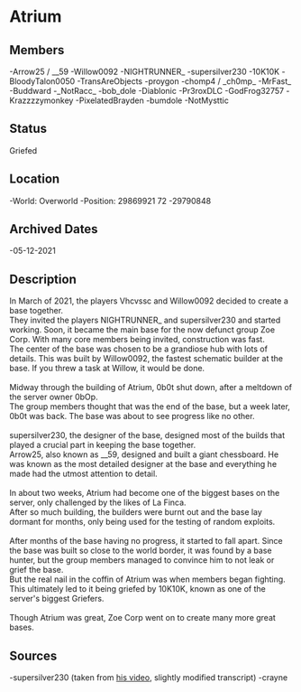 # Atrium

## Members
-Arrow25 / \_\_59
-Willow0092
-NIGHTRUNNER_
-supersilver230
-10K10K
-BloodyTalon0050
-TransAreObjects
-proygon
-chomp4 / \_ch0mp\_
-MrFast_
-Buddward
-\_NotRacc\_
-bob\_dole
-Diablonic
-Pr3roxDLC
-GodFrog32757
-Krazzzzymonkey
-PixelatedBrayden
-bumdole
-NotMysttic

## Status
Griefed

## Location
-World: Overworld
-Position: 29869921 72 -29790848

## Archived Dates
-05-12-2021

## Description
In March of 2021, the players Vhcvssc and Willow0092 decided to create a base together.\
They invited the players NIGHTRUNNER_ and supersilver230 and started working. Soon, it became the main base for the now defunct group Zoe Corp. With many core members being invited, construction was fast.\
The center of the base was chosen to be a grandiose hub with lots of details. This was built by Willow0092, the fastest schematic builder at the base. If you threw a task at Willow, it would be done.\
\
Midway through the building of Atrium, 0b0t shut down, after a meltdown of the server owner 0bOp.\
The group members thought that was the end of the base, but a week later, 0b0t was back. The base was about to see progress like no other.\
\
supersilver230, the designer of the base, designed most of the builds that played a crucial part in keeping the base together.\
Arrow25, also known as \_\_59, designed and built a giant chessboard. He was known as the most detailed designer at the base and everything he made had the utmost attention to detail.\
\
In about two weeks, Atrium had become one of the biggest bases on the server, only challenged by the likes of La Finca.\
After so much building, the builders were burnt out and the base lay dormant for months, only being used for the testing of random exploits.\
\
After months of the base having no progress, it started to fall apart. Since the base was built so close to the world border, it was found by a base hunter, but the group members managed to convince him to not leak or grief the base.\
But the real nail in the coffin of Atrium was when members began fighting. This ultimately led to it being griefed by 10K10K, known as one of the server's biggest Griefers.\
\
Though Atrium was great, Zoe Corp went on to create many more great bases.

## Sources
-supersilver230 (taken from [his video](https://www.youtube.com/watch?v=UpWjITVjIzI "his video"), slightly modified transcript)
-crayne
